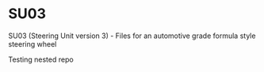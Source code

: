 # SU03
SU03 (Steering Unit version 3) - Files for an automotive grade formula style steering wheel

Testing nested repo

